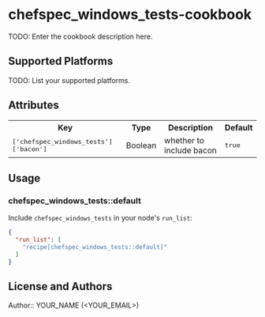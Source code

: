 # chefspec_windows_tests-cookbook

TODO: Enter the cookbook description here.

## Supported Platforms

TODO: List your supported platforms.

## Attributes

<table>
  <tr>
    <th>Key</th>
    <th>Type</th>
    <th>Description</th>
    <th>Default</th>
  </tr>
  <tr>
    <td><tt>['chefspec_windows_tests']['bacon']</tt></td>
    <td>Boolean</td>
    <td>whether to include bacon</td>
    <td><tt>true</tt></td>
  </tr>
</table>

## Usage

### chefspec_windows_tests::default

Include `chefspec_windows_tests` in your node's `run_list`:

```json
{
  "run_list": [
    "recipe[chefspec_windows_tests::default]"
  ]
}
```

## License and Authors

Author:: YOUR_NAME (<YOUR_EMAIL>)

